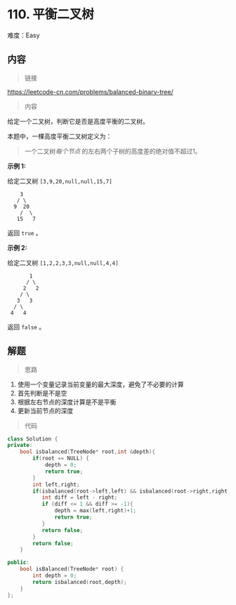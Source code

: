 # 110. 平衡二叉树

难度：Easy

## 内容

> 链接

https://leetcode-cn.com/problems/balanced-binary-tree/

> 内容

给定一个二叉树，判断它是否是高度平衡的二叉树。

本题中，一棵高度平衡二叉树定义为：

> 一个二叉树*每个节点* 的左右两个子树的高度差的绝对值不超过1。

**示例 1:**

给定二叉树 `[3,9,20,null,null,15,7]`

```
    3
   / \
  9  20
    /  \
   15   7
```

返回 `true` 。

**示例 2:**

给定二叉树 `[1,2,2,3,3,null,null,4,4]`

```
       1
      / \
     2   2
    / \
   3   3
  / \
 4   4
```

返回 `false` 。

## 解题

> 思路

1. 使用一个变量记录当前变量的最大深度，避免了不必要的计算
2. 首先判断是不是空
3. 根据左右节点的深度计算是不是平衡
4. 更新当前节点的深度

> 代码

```c++
class Solution {
private:
    bool isbalanced(TreeNode* root,int &depth){
        if(root == NULL) {
            depth = 0;
            return true;
        }
        int left,right;
        if(isbalanced(root->left,left) && isbalanced(root->right,right)) {
           int diff = left - right;
           if (diff <= 1 && diff >= -1){
               depth = max(left,right)+1;
               return true;
           }
           return false;
        }
        return false;
    }

public:
    bool isBalanced(TreeNode* root) {
        int depth = 0;
        return isbalanced(root,depth);
    }
};
```

